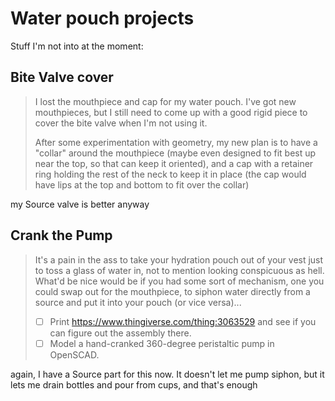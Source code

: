 # Water pouch projects

Stuff I'm not into at the moment:

## Bite Valve cover

> I lost the mouthpiece and cap for my water pouch. I've got new mouthpieces, but I still need to come up with a good rigid piece to cover the bite valve when I'm not using it.
>
> After some experimentation with geometry, my new plan is to have a "collar" around the mouthpiece (maybe even designed to fit best up near the top, so that can keep it oriented), and a cap with a retainer ring holding the rest of the neck to keep it in place (the cap would have lips at the top and bottom to fit over the collar)

my Source valve is better anyway

## Crank the Pump

> It's a pain in the ass to take your hydration pouch out of your vest just to toss a glass of water in, not to mention looking conspicuous as hell. What'd be nice would be if you had some sort of mechanism, one you could swap out for the mouthpiece, to siphon water directly from a source and put it into your pouch (or vice versa)...
>
> - [ ] Print https://www.thingiverse.com/thing:3063529 and see if you can figure out the assembly there.
> - [ ] Model a hand-cranked 360-degree peristaltic pump in OpenSCAD.

again, I have a Source part for this now. It doesn't let me pump siphon, but it lets me drain bottles and pour from cups, and that's enough
